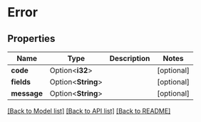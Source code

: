 # Error

## Properties

Name | Type | Description | Notes
------------ | ------------- | ------------- | -------------
**code** | Option<**i32**> |  | [optional]
**fields** | Option<**String**> |  | [optional]
**message** | Option<**String**> |  | [optional]

[[Back to Model list]](../README.md#documentation-for-models) [[Back to API list]](../README.md#documentation-for-api-endpoints) [[Back to README]](../README.md)


